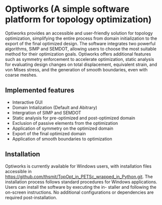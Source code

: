 # Optiworks (A simple software platform for topology optimization)
Optiworks provides an accessible and user-friendly solution for topology optimization, simplifying the entire process from domain initialization to the export of the final optimized design. The software integrates two powerful algorithms, SIMP and SEMDOT, allowing users to choose the most suitable method for their optimization goals. Optiworks offers additional features such as symmetry enforcement to accelerate optimization, static analysis for evaluating design changes on total displacement, equivalent strain, and von Mises stress, and the generation of smooth boundaries, even with coarse meshes. 


Implemented features
--------

- Interactive GUI
- Domain Intialization (Default and Abitrary)
- Intergration of SIMP and SEMDOT
- Static analysis for pre-optimized and post-optimized domain
- Exclusion of passive elements from the optimization
- Application of symmetry on the optimized domain
- Export of the final optimized domain
- Application of smooth boundaries to optimization



Installation
---------

Optiworks is currently available for Windows users, with installation files
accessible in https://github.com/thsmit/TopOpt_in_PETSc_wrapped_in_Python.git. The installation process follows standard procedures
for Windows applications. Users can install the software by executing the in-
staller and following the on-screen instructions. No additional configurations
or dependencies are required post-installation.
